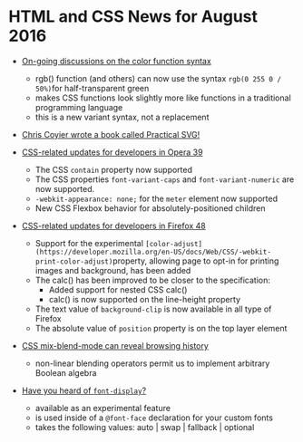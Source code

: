 # HTML and CSS News for August 2016

- [On-going discussions on the color function syntax](http://www.xanthir.com/b4iW0)
    - rgb() function (and others) can now use the syntax `rgb(0 255 0 / 50%)`for half-transparent green
    - makes CSS functions look slightly more like functions in a traditional programming language
    - this is a new variant syntax, not a replacement

- [Chris Coyier wrote a book called Practical SVG!](http://alistapart.com/article/practical-svg)

- [CSS-related updates for developers in Opera 39](https://dev.opera.com/blog/opera-39/)
    - The CSS `contain` property now supported
    - The CSS properties `font-variant-caps` and `font-variant-numeric` are now supported.
    - `-webkit-appearance: none;` for the `meter` element now supported
    - New CSS Flexbox behavior for absolutely-positioned children


- [CSS-related updates for developers in Firefox 48](https://developer.mozilla.org/en-US/Firefox/Releases/48)
    - Support for the experimental `[color-adjust](https://developer.mozilla.org/en-US/docs/Web/CSS/-webkit-print-color-adjust)`property, allowing page to opt-in for printing images and background, has been added
    - The calc() has been improved to be closer to the specification:
        +  Added support for nested CSS calc()
        +  calc() is now supported on the line-height property
    - The text value of `background-clip` is now available in all type of Firefox
    - The absolute value of `position` property is on the top layer element

- [CSS mix-blend-mode can reveal browsing history](https://lcamtuf.blogspot.sg/2016/08/css-mix-blend-mode-is-bad-for-keeping.html)
    - non-linear blending operators permit us to implement arbitrary Boolean algebra

- [Have you heard of `font-display`?](https://css-tricks.com/font-display-masses/)
    - available as an experimental feature
    - is used inside of a `@font-face` declaration for your custom fonts
    - takes the following values: auto | swap | fallback | optional
